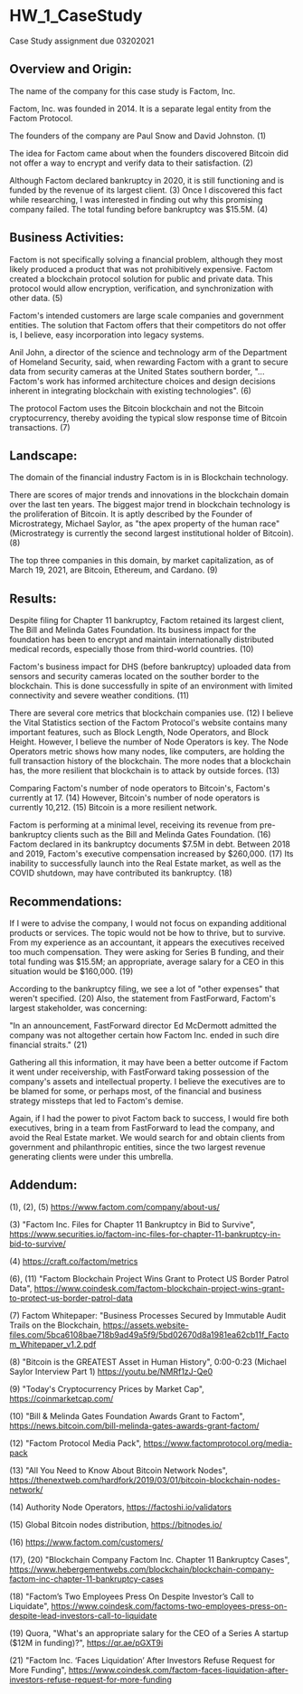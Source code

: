 # HW_1_CaseStudy
Case Study assignment due 03202021

## Overview and Origin:

The name of the company for this case study is Factom, Inc.

Factom, Inc. was founded in 2014. It is a separate legal entity from the Factom Protocol. 

The founders of the company are Paul Snow and David Johnston. (1)

The idea for Factom came about when the founders discovered Bitcoin did not offer a way to encrypt and verify data to their satisfaction. (2)

Although Factom declared bankruptcy in 2020, it is still functioning and is funded by the revenue of its largest client. (3)
Once I discovered this fact while researching, I was interested in finding out why this promising company failed.
The total funding before bankruptcy was $15.5M. (4)

## Business Activities:

Factom is not specifically solving a financial problem, although they most likely produced a product that was not prohibitively expensive. Factom created a blockchain protocol solution for public and private data. This protocol would allow encryption, verification, and synchronization with other data. (5)

Factom's intended customers are large scale companies and government entities. The solution that Factom offers that their competitors do not offer is, I believe, easy incorporation into legacy systems. 

Anil John, a director of the science and technology arm of the Department of Homeland Security, said, when rewarding Factom with a grant to secure data from security cameras at the United States southern border, "... Factom's work has informed architecture choices and design decisions inherent in integrating blockchain with existing technologies". (6)

The protocol Factom uses the Bitcoin blockchain and not the Bitcoin cryptocurrency, thereby avoiding the typical slow response time of Bitcoin transactions. (7)

## Landscape:

The domain of the financial industry Factom is in is Blockchain technology.

There are scores of major trends and innovations in the blockchain domain over the last ten years. The biggest major trend in blockchain technology is the proliferation of Bitcoin. It is aptly described by the Founder of Microstrategy, Michael Saylor, as "the apex property of the human race" (Microstrategy is currently the second largest institutional holder of Bitcoin). (8)

The top three companies in this domain, by market capitalization, as of March 19, 2021, are Bitcoin, Ethereum, and Cardano. (9)

## Results:

Despite filing for Chapter 11 bankruptcy, Factom retained its largest client, The Bill and Melinda Gates Foundation. Its business impact for the foundation has been to encrypt and maintain internationally distributed medical records, especially those from third-world countries. (10) 

Factom's business impact for DHS (before bankruptcy) uploaded data from sensors and security cameras located on the souther border to the blockchain. This is done successfully in spite of an environment with limited connectivity and severe weather conditions. (11)

There are several core metrics that blockchain companies use. (12) I believe the Vital Statistics section of the Factom Protocol's website contains many important features, such as Block Length, Node Operators, and Block Height. However, I believe the number of Node Operators is key. The Node Operators metric shows how many nodes, like computers, are holding the full transaction history of the blockchain. The more nodes that a blockchain has, the more resilient that blockchain is to attack by outside forces. (13) 

Comparing Factom's number of node operators to Bitcoin's, Factom's currently at 17. (14) However, Bitcoin's number of node operators is currently 10,212. (15) Bitcoin is a more resilient network.

Factom is performing at a minimal level, receiving its revenue from pre-bankruptcy clients such as the Bill and Melinda Gates Foundation. (16) Factom declared in its bankruptcy documents $7.5M in debt. Between 2018 and 2019, Factom's executive compensation increased by $260,000. (17) Its inability to successfully launch into the Real Estate market, as well as the COVID shutdown, may have contributed its bankruptcy. (18) 

## Recommendations: 

If I were to advise the company, I would not focus on expanding additional products or services. The topic would not be how to thrive, but to survive. From my experience as an accountant, it appears the executives received too much compensation. They were asking for Series B funding, and their total funding was $15.5M; an appropriate, average salary for a CEO in this situation would be $160,000. (19) 

According to the bankruptcy filing, we see a lot of "other expenses" that weren't specified. (20) Also, the statement from FastForward, Factom's largest stakeholder, was concerning:

"In an announcement, FastForward director Ed McDermott admitted the company was not altogether certain how Factom Inc. ended in such dire financial straits." (21)
 
Gathering all this information, it may have been a better outcome if Factom it went under receivership, with FastForward taking possession of the company's assets and intellectual property. I believe the executives are to be blamed for some, or perhaps most, of the financial and business strategy missteps that led to Factom's demise.

Again, if I had the power to pivot Factom back to success, I would fire both executives, bring in a team from FastForward to lead the company, and avoid the Real Estate market. We would search for and obtain clients from government and philanthropic entities, since the two largest revenue generating clients were under this umbrella.


## Addendum:

(1), (2), (5) https://www.factom.com/company/about-us/

(3) "Factom Inc. Files for Chapter 11 Bankruptcy in Bid to Survive", https://www.securities.io/factom-inc-files-for-chapter-11-bankruptcy-in-bid-to-survive/

(4) https://craft.co/factom/metrics

(6), (11) "Factom Blockchain Project Wins Grant to Protect US Border Patrol Data", https://www.coindesk.com/factom-blockchain-project-wins-grant-to-protect-us-border-patrol-data

(7) Factom Whitepaper: "Business Processes Secured by Immutable Audit Trails on the Blockchain, https://assets.website-files.com/5bca6108bae718b9ad49a5f9/5bd02670d8a1981ea62cb11f_Factom_Whitepaper_v1.2.pdf

(8) "Bitcoin is the GREATEST Asset in Human History", 0:00-0:23 (Michael Saylor Interview Part 1) https://youtu.be/NMRf1zJ-Qe0

(9) "Today's Cryptocurrency Prices by Market Cap", https://coinmarketcap.com/

(10) "Bill & Melinda Gates Foundation Awards Grant to Factom", https://news.bitcoin.com/bill-melinda-gates-awards-grant-factom/ 

(12) "Factom Protocol Media Pack", https://www.factomprotocol.org/media-pack 

(13) "All You Need to Know About Bitcoin Network Nodes", https://thenextweb.com/hardfork/2019/03/01/bitcoin-blockchain-nodes-network/ 

(14) Authority Node Operators, https://factoshi.io/validators

(15) Global Bitcoin nodes distribution, https://bitnodes.io/

(16) https://www.factom.com/customers/ 

(17), (20) "Blockchain Company Factom Inc. Chapter 11 Bankruptcy Cases", https://www.hebergementwebs.com/blockchain/blockchain-company-factom-inc-chapter-11-bankruptcy-cases 

(18) "Factom’s Two Employees Press On Despite Investor’s Call to Liquidate", https://www.coindesk.com/factoms-two-employees-press-on-despite-lead-investors-call-to-liquidate 

(19) Quora, "What's an appropriate salary for the CEO of a Series A startup ($12M in funding)?", https://qr.ae/pGXT9i 

(21) "Factom Inc. ‘Faces Liquidation’ After Investors Refuse Request for More Funding", https://www.coindesk.com/factom-faces-liquidation-after-investors-refuse-request-for-more-funding 



